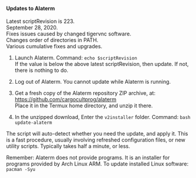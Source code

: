 #### Updates to Alaterm

Latest scriptRevision is 223.<br>
September 28, 2020.<br>
Fixes issues caused by changed tigervnc software.<br>
Changes order of directories in PATH.<br>
Various cumulative fixes and upgrades.

1. Launch Alaterm. Command: `echo $scriptRevision`<br>
If the value is below the above latest scriptRevision, then update.
If not, there is nothing to do.

2. Log out of Alaterm. You cannot update while Alaterm is running.

3. Get a fresh copy of the Alaterm repository ZIP archive, at:</br>
https://github.com/cargocultprog/alaterm<br>
Place it in the Termux home directory, and unzip it there.

4. In the unzipped download, Enter the `v2installer` folder.
Command: `bash update-alaterm`

The script will auto-detect whether you need the update, and apply it.
This is a fast procedure, usually involving refreshed configuration files,
or new utility scripts. Typically takes half a minute, or less.

Remember: Alaterm does not provide programs.
It is an installer for programs provided by Arch Linux ARM.
To update installed Linux software: `pacman -Syu`

